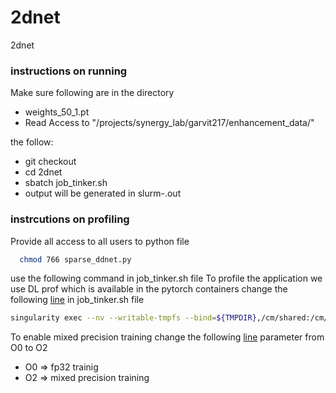 # 2dnet
2dnet

### instructions on running
Make sure following are in the directory
- weights_50_1.pt
- Read Access to "/projects/synergy_lab/garvit217/enhancement_data/" 

the follow: 
- git checkout
- cd 2dnet
- sbatch job_tinker.sh
- output will be generated in slurm-<jobid>.out
### instrcutions on profiling 

Provide all access to all users to python file 
``` sh 
  chmod 766 sparse_ddnet.py
 ```
  
use the following command in job_tinker.sh file 
To profile the application we use DL prof which is available in the pytorch containers change the following [line](https://github.com/ayushchatur/2dnet/blob/fa7d3e98de51b2ad32c0b98a2588b412fe180e70/job_tinker.sh#L82) in  job_tinker.sh file


``` sh 
singularity exec --nv --writable-tmpfs --bind=${TMPDIR},/cm/shared:/cm/shared,/projects:/projects $imagefile dlprof --mode=pytorch --nsys_opts="-t osrt,cuda,nvtx,cudnn" -f true --reports=summary,detail,iteration,kernel,tensor --delay 60 --duration 60 python sparse_ddnet.py -n 1 -g 1 --batch $batch_size --epochs $epochs --retrain $retrain

``` 

To enable mixed precision training change the following [line](https://github.com/ayushchatur/2dnet/blob/7b9f3989dfa16faed1f7ef7f5f417abdee4866f9/sparse_ddnet.py#L737) 
parameter from O0 to O2 
- O0 => fp32 trainig
- O2 => mixed precision training

